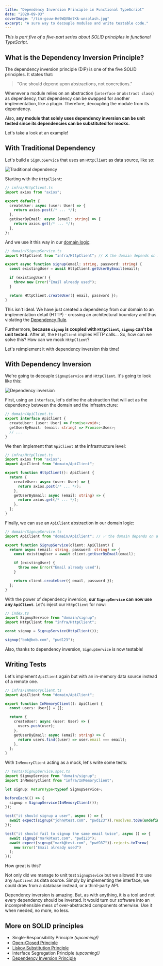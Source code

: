 ```yaml
---
title: "Dependency Inversion Principle in Functional TypeScript"
date: "2020-09-03"
coverImage: "/tim-gouw-He9WQV8e7Kk-unsplash.jpg"
excerpt: "A sure way to decouple modules and write testable code."
---
```


_This is part five of a five-part series about SOLID principles in functional TypeScript._

## What is the Dependency Inversion Principle?

The dependency inversion principle (DIP) is one of the five SOLID principles. It states that:

> "One should depend upon abstractions, not concretions."

Whenever a module relies on an abstraction (`interface` or `abstract class`) as dependency, that dependency can be swapped for another implementation, like a plugin.
Therefore, decoupling the module from its dependency.

Also, **any module that solely uses dependency inversion can be unit tested since its dependencies can be substituted for mocks.**

Let's take a look at an example!

## With Traditional Dependency

Let's build a `SignupService` that uses an `HttpClient` as data source, like so:

![Traditional dependency](traditional-dependency.svg)

Starting with the `HttpClient`:

```ts
// infra/HttpClient.ts
import axios from "axios";

export default {
  createUser: async (user: User) => {
    return axios.post(/* ... */);
  },
  getUserByEmail: async (email: string) => {
    return axios.get(/* ... */);
  },
};
```

And we use it this way in our [domain logic](https://en.wikipedia.org/wiki/Business_logic):

```ts
// domain/SignupService.ts
import HttpClient from "infra/HttpClient"; // ❌ the domain depends on a concretion from the infra

export async function signup(email: string, password: string) {
  const existingUser = await HttpClient.getUserByEmail(email);

  if (existingUser) {
    throw new Error("Email already used");
  }

  return HttpClient.createUser({ email, password });
}
```

This isn't ideal. We have just created a dependency from our domain to an implementation detail (HTTP) - crossing an architectural boundary and thus violating the [Dependency Rule](https://blog.cleancoder.com/uncle-bob/2012/08/13/the-clean-architecture.html).

Furthermore, **because `signup` is coupled with `HttpClient`, `signup` can't be unit tested.** After all, the `HttpClient` implies HTTP calls...
So, how can we solve this? How can we mock `HttpClient`?

Let's reimplement it with dependency inversion this time!

## With Dependency Inversion

We're going to decouple `SignupService` and `HttpClient`. It's going to look like this:

![Dependency inversion](dependency-inversion.svg)

First, using an `interface`, let's define the abstraction that will act as the dependency between the domain and the infrastructure:

```ts
// domain/ApiClient.ts
export interface ApiClient {
  createUser: (user: User) => Promise<void>;
  getUserByEmail: (email: string) => Promise<User>;
  // ...
}
```

We then implement that `ApiClient` at the infrastructure level:

```ts
// infra/HttpClient.ts
import axios from "axios";
import ApiClient from "domain/ApiClient";

export function HttpClient(): ApiClient {
  return {
    createUser: async (user: User) => {
      return axios.post(/* ... */);
    },
    getUserByEmail: async (email: string) => {
      return axios.get(/* ... */);
    },
  };
}
```

Finally, we can use an `ApiClient` abstraction in our domain logic:

```ts
// domain/SignupService.ts
import ApiClient from "domain/ApiClient"; // ✅ the domain depends on an abstraction of the infra

export function SignupService(client: ApiClient) {
  return async (email: string, password: string) => {
    const existingUser = await client.getUserByEmail(email);

    if (existingUser) {
      throw new Error("Email already used");
    }

    return client.createUser({ email, password });
  };
}
```

With the power of dependency inversion, **our `SignupService` can now use any `ApiClient`**. Let's inject our `HttpClient` for now:

```ts
// index.ts
import SignupService from "domain/signup";
import HttpClient from "infra/HttpClient";

const signup = SignupService(HttpClient());

signup("bob@bob.com", "pwd123");
```

Also, thanks to dependency inversion, `SignupService` is now testable!

## Writing Tests

Let's implement `ApiClient` again but with an in-memory data source instead of a remote one.

```ts
// infra/InMemoryClient.ts
import ApiClient from "domain/ApiClient";

export function InMemoryClient(): ApiClient {
  const users: User[] = [];

  return {
    createUser: async (user: User) => {
      users.push(user);
    },
    getUserByEmail: async (email: string) => {
      return users.find((user) => user.email === email);
    },
  };
}
```

With `InMemoryClient` acting as a mock, let's write some tests:

```ts
// tests/SignupService.spec.ts
import SignupService from "domain/signup";
import InMemoryClient from "infra/InMemoryClient";

let signup: ReturnType<typeof SignupService>;

beforeEach(() => {
  signup = SignupService(InMemoryClient());
});

test("it should signup a user", async () => {
  await expect(signup("john@test.com", "pwd123")).resolves.toBe(undefined);
});

test("it should fail to signup the same email twice", async () => {
  await signup("mark@test.com", "pwd123");
  await expect(signup("mark@test.com", "pwd987")).rejects.toThrow(
    new Error("Email already used")
  );
});
```

How great is this?

Not only did we manage to unit test `SignupSevice` but we allowed it to use any `ApiClient` as data source. Simply by implementing the interface, we could draw from a database instead, or a third-party API.

Dependency inversion is amazing. But, as with anything, it is a tool and not every dependency should be inverted. It would turn our software into an incomprehensible mess of over-abstracted components otherwise. Use it when needed, no more, no less.

<!-- TODO On top of that, modules that are unlikely to change, namely stable dependencies, can be depended on just fine. -->

## More on SOLID principles

- Single-Responsibility Principle _(upcoming!)_
- [Open-Closed Principle](/open-closed-principle-in-functional-typescript)
- [Liskov Substitution Principle](/liskov-substitution-principle-in-functional-typescript)
- Interface Segregation Principle _(upcoming!)_
- [Dependency Inversion Principle](/dependency-inversion-principle-in-functional-typescript)
